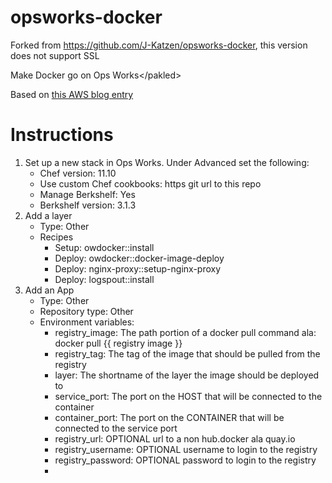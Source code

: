 opsworks-docker
===============

Forked from https://github.com/J-Katzen/opsworks-docker, this version does not support SSL


Make Docker go on Ops Works&lt;/pakled>

Based on [this AWS blog entry](http://blogs.aws.amazon.com/application-management/post/Tx2FPK7NJS5AQC5/Running-Docker-on-AWS-OpsWorks)

Instructions
================
1. Set up a new stack in Ops Works. Under Advanced set the following:
    * Chef version: 11.10
    * Use custom Chef cookbooks: https git url to this repo
    * Manage Berkshelf: Yes
    * Berkshelf version: 3.1.3
2. Add a layer
    * Type: Other
    * Recipes
        * Setup: owdocker::install
        * Deploy: owdocker::docker-image-deploy
        * Deploy: nginx-proxy::setup-nginx-proxy
        * Deploy: logspout::install
3. Add an App
    * Type: Other
    * Repository type: Other
    * Environment variables:
        * registry_image: The path portion of a docker pull command ala: docker pull {{ registry image }}
        * registry_tag: The tag of the image that should be pulled from the registry
        * layer: The shortname of the layer the image should be deployed to
        * service_port: The port on the HOST that will be connected to the container
        * container_port: The port on the CONTAINER that will be connected to the service port
        * registry_url: OPTIONAL url to a non hub.docker ala quay.io
        * registry_username: OPTIONAL username to login to the registry
        * registry_password: OPTIONAL password to login to the registry
        *
